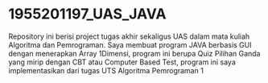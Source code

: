 # 1955201197_UAS_JAVA
Repository ini berisi project tugas akhir sekaligus UAS dalam mata kuliah Algoritma dan Pemrograman. Saya membuat program JAVA berbasis GUI dengan menerapkan Array 1Dimensi, program ini berupa Quiz Pilihan Ganda yang mirip dengan CBT atau Computer Based Test, program ini saya implementasikan dari tugas UTS Algoritma Pemrograman 1
